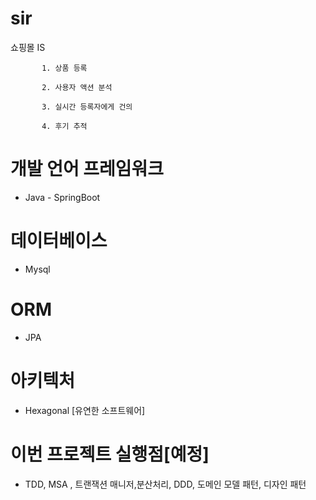 # sir
쇼핑몰 IS

          
           1. 상품 등록

           2. 사용자 액션 분석 

           3. 실시간 등록자에게 건의

           4. 후기 추적 


           

# 개발 언어 프레임워크
- Java - SpringBoot
# 데이터베이스
- Mysql
# ORM
- JPA
# 아키텍처
- Hexagonal [유연한 소프트웨어]
# 이번 프로젝트 실행점[예정]
- TDD, MSA , 트랜잭션 매니저,분산처리, DDD, 도메인 모델 패턴, 디자인 패턴 
